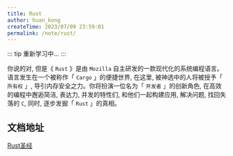 ```yaml
---
title: Rust
author: huan_kong
createTime: 2023/07/09 23:59:01
permalink: /note/rust/
---
```


::: tip
重新学习中...
:::

你说的对, 但是《 `Rust` 》是由 `Mozilla` 自主研发的一款现代化的系统编程语言。语言发生在一个被称作「 `Cargo` 」的便捷世界, 在这里, 被神选中的人将被授予「 `所有权` 」, 导引内存安全之力。你将扮演一位名为「 `开发者` 」的创新角色, 在高效的编程中邂逅简洁, 表达力, 并发的特性们, 和他们一起构建应用, 解决问题, 找回失落的 `C`, 同时, 逐步发掘「 `Rust` 」的真相。​

## 文档地址

[Rust圣经](https://course.rs/)

